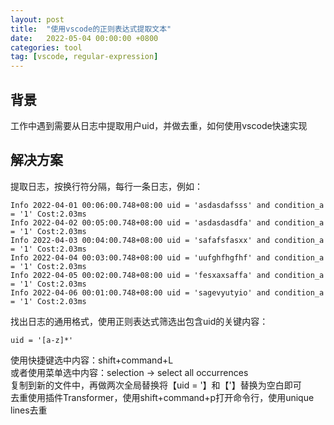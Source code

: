 ```yaml
---
layout: post
title:  "使用vscode的正则表达式提取文本"
date:   2022-05-04 00:00:00 +0800
categories: tool
tag: [vscode, regular-expression]
---
```


## 背景

工作中遇到需要从日志中提取用户uid，并做去重，如何使用vscode快速实现

## 解决方案

提取日志，按换行符分隔，每行一条日志，例如：

```
Info 2022-04-01 00:06:00.748+08:00 uid = 'asdasdafsss' and condition_a = '1' Cost:2.03ms
Info 2022-04-02 00:05:00.748+08:00 uid = 'asdasdasdfa' and condition_a = '1' Cost:2.03ms
Info 2022-04-03 00:04:00.748+08:00 uid = 'safafsfasxx' and condition_a = '1' Cost:2.03ms
Info 2022-04-04 00:03:00.748+08:00 uid = 'uufghfhgfhf' and condition_a = '1' Cost:2.03ms
Info 2022-04-05 00:02:00.748+08:00 uid = 'fesxaxsaffa' and condition_a = '1' Cost:2.03ms
Info 2022-04-06 00:01:00.748+08:00 uid = 'sagevyutyio' and condition_a = '1' Cost:2.03ms
```

找出日志的通用格式，使用正则表达式筛选出包含uid的关键内容：

```
uid = '[a-z]*'
```

使用快捷键选中内容：shift+command+L  
或者使用菜单选中内容：selection -> select all occurrences  
复制到新的文件中，再做两次全局替换将【uid = '】和【'】替换为空白即可  
去重使用插件Transformer，使用shift+command+p打开命令行，使用unique lines去重  